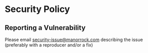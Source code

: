 # Security Policy

## Reporting a Vulnerability

Please email security-issue@manorrock.com describing the issue
(preferably with a reproducer and/or a fix)
